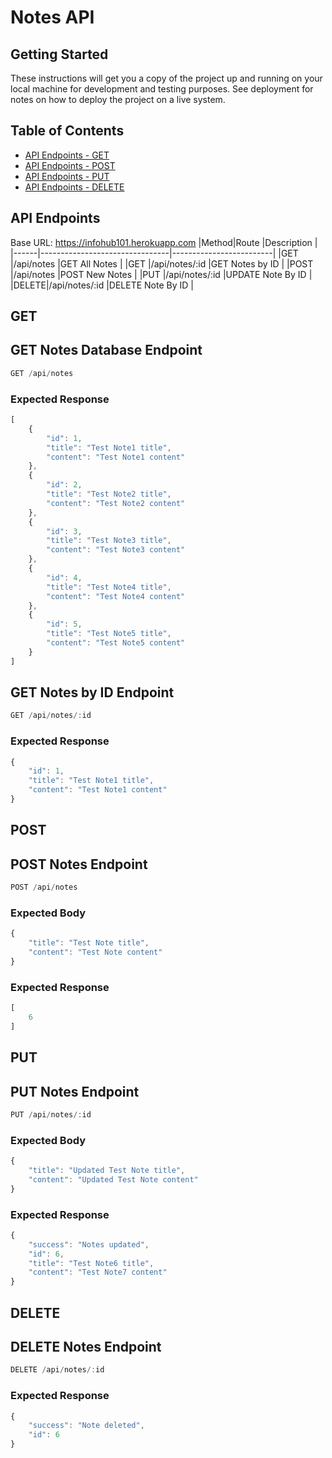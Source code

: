 # Notes API

## Getting Started
These instructions will get you a copy of the project up and running on your local machine for development and testing purposes. See deployment for notes on how to deploy the project on a live system.

## Table of Contents
- [API Endpoints - GET](#GET)
- [API Endpoints - POST](#POST)
- [API Endpoints - PUT](#PUT)
- [API Endpoints - DELETE](#DELETE)

## API Endpoints
Base URL: https://infohub101.herokuapp.com
|Method|Route                           |Description              |
|------|--------------------------------|-------------------------|
|GET   |/api/notes                      |GET All Notes            |
|GET   |/api/notes/:id                  |GET Notes by ID          |
|POST  |/api/notes                      |POST New Notes           |
|PUT   |/api/notes/:id                  |UPDATE Note By ID        |
|DELETE|/api/notes/:id                  |DELETE Note By ID        |

## GET
## GET Notes Database Endpoint
```js
GET /api/notes
```
### Expected Response
```js
[
    {
        "id": 1,
        "title": "Test Note1 title",
        "content": "Test Note1 content"
    },
    {
        "id": 2,
        "title": "Test Note2 title",
        "content": "Test Note2 content"
    },
    {
        "id": 3,
        "title": "Test Note3 title",
        "content": "Test Note3 content"
    },
    {
        "id": 4,
        "title": "Test Note4 title",
        "content": "Test Note4 content"
    },
    {
        "id": 5,
        "title": "Test Note5 title",
        "content": "Test Note5 content"
    }
]
```

## GET Notes by ID Endpoint
```js
GET /api/notes/:id
```
### Expected Response
```js
{
    "id": 1,
    "title": "Test Note1 title",
    "content": "Test Note1 content"
}
```

## POST
## POST Notes Endpoint
```js
POST /api/notes
```
### Expected Body
```js
{
	"title": "Test Note title",
    "content": "Test Note content"
}
```
### Expected Response
```js
[
    6
]
```

## PUT
## PUT Notes Endpoint
```js
PUT /api/notes/:id
```
### Expected Body
```js
{
	"title": "Updated Test Note title",
    "content": "Updated Test Note content"
}
```
### Expected Response
```js
{
    "success": "Notes updated",
    "id": 6,
    "title": "Test Note6 title",
    "content": "Test Note7 content"
}
```

## DELETE 
## DELETE Notes Endpoint
```js
DELETE /api/notes/:id
```
### Expected Response
```js
{
    "success": "Note deleted",
    "id": 6
}
```